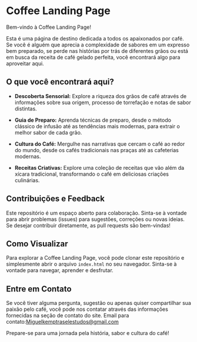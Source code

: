 # Coffee Landing Page

Bem-vindo à Coffee Landing Page!

Esta é uma página de destino dedicada a todos os apaixonados por café. Se você é alguém que aprecia a complexidade de sabores em um expresso bem preparado, se perde nas histórias por trás de diferentes grãos ou está em busca da receita de café gelado perfeita, você encontrará algo para aproveitar aqui.

## O que você encontrará aqui?

- **Descoberta Sensorial:** Explore a riqueza dos grãos de café através de informações sobre sua origem, processo de torrefação e notas de sabor distintas.

- **Guia de Preparo:** Aprenda técnicas de preparo, desde o método clássico de infusão até as tendências mais modernas, para extrair o melhor sabor de cada grão.

- **Cultura do Café:** Mergulhe nas narrativas que cercam o café ao redor do mundo, desde os cafés tradicionais nas praças até as cafeterias modernas.

- **Receitas Criativas:** Explore uma coleção de receitas que vão além da xícara tradicional, transformando o café em deliciosas criações culinárias.

## Contribuições e Feedback

Este repositório é um espaço aberto para colaboração. Sinta-se à vontade para abrir problemas (issues) para sugestões, correções ou novas ideias. Se desejar contribuir diretamente, as pull requests são bem-vindas!

## Como Visualizar

Para explorar a Coffee Landing Page, você pode clonar este repositório e simplesmente abrir o arquivo `index.html` no seu navegador. Sinta-se à vontade para navegar, aprender e desfrutar.

## Entre em Contato

Se você tiver alguma pergunta, sugestão ou apenas quiser compartilhar sua paixão pelo café, você pode nos contatar através das informações fornecidas na seção de contato do site. Email para contato:Miguelkemptraselestudos@gmail.com

Prepare-se para uma jornada pela história, sabor e cultura do café!

